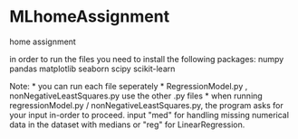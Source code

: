 # MLhomeAssignment
home assignment 

in order to run the files you need to install the following packages: 
numpy
pandas
matplotlib
seaborn
scipy
scikit-learn

Note: * you can run each file seperately 
      * RegressionModel.py , nonNegativeLeastSquares.py use the other .py files
      * when running regressionModel.py / nonNegativeLeastSquares.py, the program asks for your input in-order to proceed. 
        input "med" for handling missing numerical data in the dataset with medians or "reg" for LinearRegression. 
